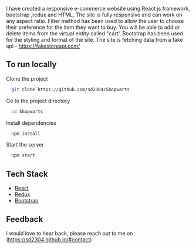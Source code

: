 I have created a responsive e-commerce website using React js framework, bootstrap ,redux and HTML. The site is fully responsive and can work on any aspect ratio. 
Filter method has been used to allow the user to choose their preference for the item they want to buy. You will be able to add or delete items from the virtual entity called "cart'. Bootstrap has been used for the styling and format of the site. The site is fetching data from a fake api - https://fakestoreapi.com/




## To run locally

Clone the project

```bash
  git clone https://github.com/sd2304/Shopwarts
```

Go to the project directory

```bash
  cd Shopwarts
```

Install dependencies

```bash
  npm install
```

Start the server

```bash
  npm start
```



## Tech Stack

* [React]()
* [Redux]()
* [Bootstrap]()


## Feedback

I would love to hear back, please reach out to me on (https://sd2304.github.io/#contact)
